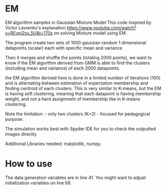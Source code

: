 # EM
EM algorithm samples in Gaussian Mixture Model
This code inspired by Victor Lavrenko's explanation https://www.youtube.com/watch?v=REypj2sy_5U&t=170s
on solving Mixture model using EM.

The program create two sets of 1000 gaussian random 1 dimensional datapoints 
(scalar) each with specific mean and variance.

Then it merges and shuffle the points (totaling 2000 points), we want to know if
the EM algorithm derived from GMM is able to find the clusters (including mean and variance) 
of each 2000 datapoints.

the EM algorithm derived here is done in a limited number of iterations (100)
and is alternating between estimation of expectation membership and finding centroid
of each clusters. This is very similar to K-means, but the EM is having soft 
clustering, meaning that each datapoint is having membership weight, and not a hard
assignment of membership like in K-means clustering.

Note the limitation:
    - only two clusters (K=2)
    - focused for pedagogical purpose.

The simulation works best with Spyder IDE for you to check the outputted images
directly.

Additional Libraries needed: matplotlib, numpy.

# How to use
The data generation variables are in line 41. You might want to adjust initialization variables on line 68. 
